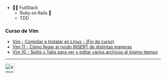 * 🧑‍💻 FullStack
  * Ruby on Rails :steam_locomotive:
  * TDD

### Curso de Vim
<!-- YOUTUBE:START -->
- [Vim - Compilar e Instalar en Linux - (Fin de curso)](https://www.youtube.com/watch?v=UQAW2obn85Q)
- [Vim 11 - Cómo llegar al modo INSERT de distintas maneras](https://www.youtube.com/watch?v=KtXsksTBAvs)
- [Vim 10 - Splits y Tabs para ver y editar varios archivos al mismo tiempo](https://www.youtube.com/watch?v=8k63eT4XVEE)
<!-- YOUTUBE:END -->

---
<p align="left">
<a href="https://instagram.com/agus.vama" target="blank"><img align="center" src="https://cdn.jsdelivr.net/npm/simple-icons@3.0.1/icons/instagram.svg" alt="agus.vama" height="30" width="30" /></a>
</p>
